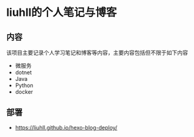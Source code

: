 # liuhll的个人笔记与博客

## 内容
该项目主要记录个人学习笔记和博客等内容，主要内容包括但不限于如下内容

- 微服务
- dotnet 
- Java
- Python
- docker 

## 部署

- https://liuhll.github.io/hexo-blog-deploy/